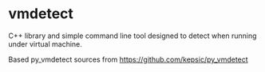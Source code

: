 # vmdetect

C++ library and simple command line tool designed to detect when running under virtual machine.

Based py_vmdetect sources from https://github.com/kepsic/py_vmdetect
